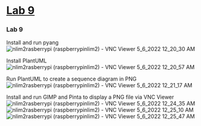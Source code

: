 # [Lab 9](https://github.com/kevinwlu/iot/tree/master/lesson9)
### Lab 9

Install and run pyang
![nlim2rasberrypi (raspberrypinlim2) - VNC Viewer 5_6_2022 12_20_30 AM](https://user-images.githubusercontent.com/78889244/167066446-09efa8a5-fee8-48cb-9943-90df4c61a201.png)


Install PlantUML
![nlim2rasberrypi (raspberrypinlim2) - VNC Viewer 5_6_2022 12_20_57 AM](https://user-images.githubusercontent.com/78889244/167066484-6e2d0bae-ecb5-451b-8b87-7d19ba8ef50f.png)


Run PlantUML to create a sequence diagram in PNG
![nlim2rasberrypi (raspberrypinlim2) - VNC Viewer 5_6_2022 12_21_17 AM](https://user-images.githubusercontent.com/78889244/167066532-c2cdbf7b-35c8-4f8a-acf2-2c778a62fd29.png)


Install and run GIMP and Pinta to display a PNG file via VNC Viewer
![nlim2rasberrypi (raspberrypinlim2) - VNC Viewer 5_6_2022 12_24_35 AM](https://user-images.githubusercontent.com/78889244/167066807-bed72a13-5e74-4365-9a35-362fbaf494b2.png)
![nlim2rasberrypi (raspberrypinlim2) - VNC Viewer 5_6_2022 12_25_10 AM](https://user-images.githubusercontent.com/78889244/167066867-21261d9e-6dbf-4caf-b15c-707a74bb876d.png)
![nlim2rasberrypi (raspberrypinlim2) - VNC Viewer 5_6_2022 12_25_47 AM](https://user-images.githubusercontent.com/78889244/167066914-d4e8cccf-6607-4661-b164-37c611a232c0.png)
